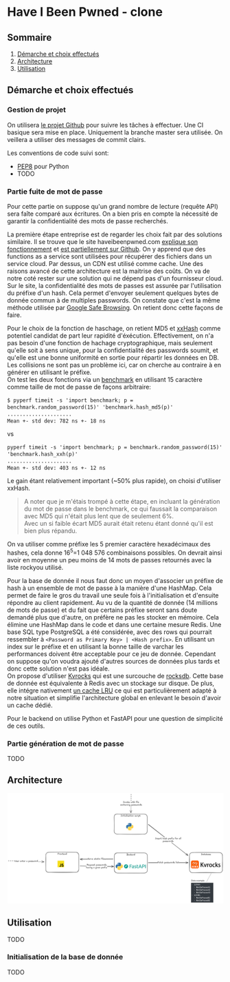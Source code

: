 # Have I Been Pwned - clone

## Sommaire
1. [Démarche et choix effectués](#démarche-et-choix-effectués)
2. [Architecture](#architecture)
3. [Utilisation](#utilisation)

## Démarche et choix effectués

### Gestion de projet

On utilisera [le projet Github](https://github.com/users/Hugo-C/projects/5) pour suivre les tâches à effectuer.
Une CI basique sera mise en place. Uniquement la branche master sera utilisée. On veillera a utiliser des messages de commit clairs.

Les conventions de code suivi sont:
* [PEP8](https://pep8.org/) pour Python
* TODO

### Partie fuite de mot de passe

Pour cette partie on suppose qu'un grand nombre de lecture (requête API) sera faîte comparé aux écritures. On a bien pris en compte la nécessité de garantir la confidentialité des mots de passe recherchés.  

La première étape entreprise est de regarder les choix fait par des solutions similaire. Il se trouve que le site haveibeenpwned.com [explique son fonctionnement](https://www.troyhunt.com/ive-just-launched-pwned-passwords-version-2/#cloudflareprivacyandkanonymity) et [est partiellement sur Github](https://github.com/HaveIBeenPwned/PwnedPasswordsAzureFunction).
On y apprend que des functions as a service sont utilisées pour récupérer des fichiers dans un service cloud. Par dessus, un CDN est utilisé comme cache. Une des raisons avancé de cette architecture est la maitrise des coûts. On va de notre coté rester sur une solution qui ne dépend pas d'un fournisseur cloud.  
Sur le site, la confidentialité des mots de passes est assurée par l'utilisation du préfixe d'un hash. Cela permet d'envoyer seulement quelques bytes de donnée commun à de multiples passwords. On constate que c'est la même méthode utilisée par [Google Safe Browsing](https://developers.google.com/safe-browsing/v4#update-api-v4). On retient donc cette façons de faire.

Pour le choix de la fonction de haschage, on retient MD5 et [xxHash](https://github.com/Cyan4973/xxHash) comme potentiel candidat de part leur rapidité d'éxécution. Effectivement, on n'a pas besoin d'une fonction de hachage cryptographique, mais seulement qu'elle soit à sens unique, pour la confidentialité des passwords soumit, et qu'elle est une bonne uniformité en sortie pour répartir les données en DB. Les collisions ne sont pas un problème ici, car on cherche au contraire à en générer en utilisant le préfixe.   
On test les deux fonctions via un [benchmark](doc/benchmark.py) en utilisant 15 caractère comme taille de mot de passe de façons arbitraire:
```
$ pyperf timeit -s 'import benchmark; p = benchmark.random_password(15)' 'benchmark.hash_md5(p)'
.....................
Mean +- std dev: 782 ns +- 18 ns
```
vs
```
pyperf timeit -s 'import benchmark; p = benchmark.random_password(15)' 'benchmark.hash_xxh(p)'
.....................
Mean +- std dev: 403 ns +- 12 ns
```
Le gain étant relativement important (~50% plus rapide), on choisi d'utiliser xxHash. 

> A noter que je m'étais trompé à cette étape, en incluant la génération du mot de passe dans le benchmark, ce qui faussait la comparaison avec MD5 qui n'était plus lent que de seulement 6%.  
> Avec un si faible écart MD5 aurait était retenu étant donné qu'il est bien plus répandu.  

On va utiliser comme préfixe les 5 premier caractère hexadécimaux des hashes, cela donne 16<sup>5</sup>=1 048 576 combinaisons possibles. On devrait ainsi avoir en moyenne un peu moins de 14 mots de passes retournés avec la liste rockyou utilisé.

Pour la base de donnée il nous faut donc un moyen d'associer un préfixe de hash à un ensemble de mot de passe à la manière d'une HashMap. Cela permet de faire le gros du travail une seule fois à l'initialisation et d'ensuite répondre au client rapidement. Au vu de la quantité de donnée (14 millions de mots de passe) et du fait que certains préfixe seront sans doute demandé plus que d'autre, on préfère ne pas les stocker en mémoire. Cela élimine une HashMap dans le code et dans une certaine mesure Redis. Une base SQL type PostgreSQL a été considérée, avec des rows qui pourrait ressembler à `<Password as Primary Key> | <Hash prefix>`. En utilisant un index sur le préfixe et en utilisant la bonne taille de varchar les performances doivent être acceptable pour ce jeu de donnée. Cependant on suppose qu'on voudra ajouté d'autres sources de données plus tards et donc cette solution n'est pas idéale.  
On propose d'utiliser [Kvrocks](https://github.com/apache/kvrocks) qui est une surcouche de [rocksdb](https://rocksdb.org/). Cette base de donnée est équivalente à Redis avec un stockage sur disque. De plus, elle intégre nativement [un cache LRU](https://github.com/facebook/rocksdb/wiki/Block-Cache#lru-cache) ce qui est particulièrement adapté à notre situation et simplifie l'architecture global en enlevant le besoin d'avoir un cache dédié.

Pour le backend on utilise Python et FastAPI pour une question de simplicité de ces outils.

### Partie génération de mot de passe

TODO

## Architecture

![Vue d'ensemble de l'architecture](doc/architecture.excalidraw.png)

## Utilisation

TODO

### Initialisation de la base de donnée

TODO